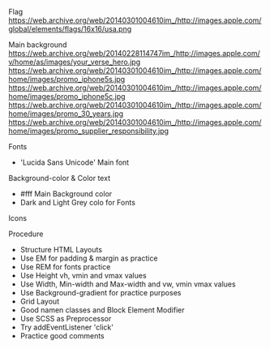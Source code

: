 Flag
https://web.archive.org/web/20140301004610im_/http://images.apple.com/global/elements/flags/16x16/usa.png

Main background
https://web.archive.org/web/20140228114747im_/http://images.apple.com/v/home/as/images/your_verse_hero.jpg
https://web.archive.org/web/20140301004610im_/http://images.apple.com/home/images/promo_iphone5s.jpg
https://web.archive.org/web/20140301004610im_/http://images.apple.com/home/images/promo_iphone5c.jpg
https://web.archive.org/web/20140301004610im_/http://images.apple.com/home/images/promo_30_years.jpg
https://web.archive.org/web/20140301004610im_/http://images.apple.com/home/images/promo_supplier_responsibility.jpg

Fonts

- 'Lucida Sans Unicode' Main font

Background-color & Color text

- #fff Main Background color
- Dark and Light Grey colo for Fonts

Icons
<i class="fas fa-search"></i>
<i class="fab fa-apple"></i>
<i class="far fa-play-circle"></i>

Procedure

- Structure HTML Layouts
- Use EM for padding & margin as practice
- Use REM for fonts practice
- Use Height vh, vmin and vmax values
- Use Width, Min-width and Max-width and vw, vmin vmax values
- Use Background-gradient for practice purposes
- Grid Layout
- Good namen classes and Block Element Modifier
- Use SCSS as Preprocessor
- Try addEventListener 'click'
- Practice good comments
